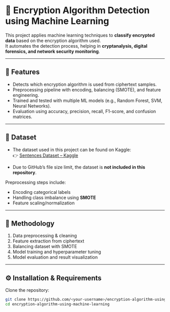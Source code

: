 # 🔐 Encryption Algorithm Detection using Machine Learning

This project applies machine learning techniques to **classify encrypted data** based on the encryption algorithm used.  
It automates the detection process, helping in **cryptanalysis, digital forensics, and network security monitoring**.  

---

## 🚀 Features
- Detects which encryption algorithm is used from ciphertext samples.  
- Preprocessing pipeline with encoding, balancing (SMOTE), and feature engineering.  
- Trained and tested with multiple ML models (e.g., Random Forest, SVM, Neural Networks).  
- Evaluation using accuracy, precision, recall, F1-score, and confusion matrices.  

---

## 📂 Dataset
- The dataset used in this project can be found on Kaggle:  
  👉 [Sentences Dataset – Kaggle](https://www.kaggle.com/datasets/mfekadu/sentences/data)  

- Due to GitHub’s file size limit, the dataset is **not included in this repository**.  

Preprocessing steps include:
  - Encoding categorical labels  
  - Handling class imbalance using **SMOTE**  
  - Feature scaling/normalization  

---

## 🧠 Methodology
1. Data preprocessing & cleaning  
2. Feature extraction from ciphertext  
3. Balancing dataset with SMOTE  
4. Model training and hyperparameter tuning  
5. Model evaluation and result visualization  

---

## ⚙️ Installation & Requirements
Clone the repository:
```bash
git clone https://github.com/<your-username>/encryption-algorithm-using-machine-learning.git
cd encryption-algorithm-using-machine-learning
